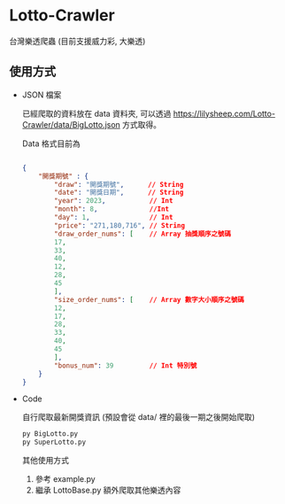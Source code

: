 # Lotto-Crawler
台灣樂透爬蟲 (目前支援威力彩, 大樂透)

## 使用方式
*   JSON 檔案

    已經爬取的資料放在 data 資料夾, 可以透過 https://lilysheep.com/Lotto-Crawler/data/BigLotto.json 方式取得。

    Data 格式目前為
    ```json

    {
        "開獎期號" : {
            "draw": "開獎期號",      // String
            "date": "開獎日期",      // String
            "year": 2023,           // Int 
            "month": 8,             //Int
            "day": 1,               // Int
            "price": "271,180,716", // String
            "draw_order_nums": [    // Array 抽獎順序之號碼
            17,
            33,
            40,
            12,
            28,
            45
            ],
            "size_order_nums": [    // Array 數字大小順序之號碼
            12,
            17,
            28,
            33,
            40,
            45
            ],
            "bonus_num": 39         // Int 特別號
        }
    }
    ```
    
*   Code
    
    自行爬取最新開獎資訊 (預設會從 data/ 裡的最後一期之後開始爬取)
    ```bash
    py BigLotto.py
    py SuperLotto.py
    ```

    其他使用方式

    1.  參考 example.py
    2.  繼承 LottoBase.py 額外爬取其他樂透內容
